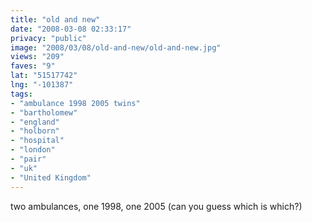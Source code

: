 ```yaml
---
title: "old and new"
date: "2008-03-08 02:33:17"
privacy: "public"
image: "2008/03/08/old-and-new/old-and-new.jpg"
views: "209"
faves: "9"
lat: "51517742"
lng: "-101387"
tags:
- "ambulance 1998 2005 twins"
- "bartholomew"
- "england"
- "holborn"
- "hospital"
- "london"
- "pair"
- "uk"
- "United Kingdom"
---
```

two ambulances, one 1998, one 2005 (can you guess which is which?)

